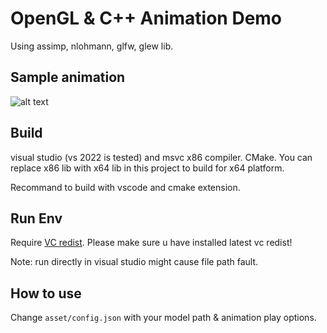 # OpenGL & C++ Animation Demo

Using assimp, nlohmann, glfw, glew lib.

## Sample animation

![alt text](./readme-asset//ui-sample.gif "ui sample gif")

## Build

visual studio (vs 2022 is tested) and msvc x86 compiler. CMake. You can replace x86 lib with x64 lib in this project to build for x64 platform.

Recommand to build with vscode and cmake extension.

## Run Env

Require [VC redist](https://learn.microsoft.com/en-us/cpp/windows/latest-supported-vc-redist?view=msvc-170). Please make sure u have installed latest vc redist!

Note: run directly in visual studio might cause file path fault.

## How to use

Change `asset/config.json` with your model path & animation play options.